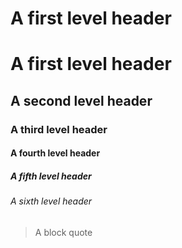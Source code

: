 # A first level header
# A first level header
## A second level header
### A third level header
#### A fourth level header
##### A fifth level header
###### A sixth level header
> A block quote
